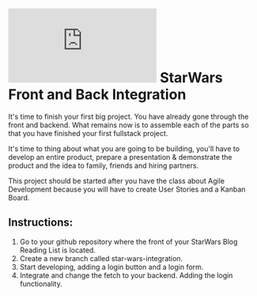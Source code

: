 # ![alt text](https://assets.breatheco.de/apis/img/images.php?blob&random&cat=icon&tags=breathecode,32) StarWars Front and Back Integration
It's time to finish your first big project. You have already gone through the front and backend. What remains now is to assemble each of the parts so that you have finished your first fullstack project.

It's time to thing about what you are going to be building, you'll have to develop an entire product, prepare a presentation & demonstrate the product and the idea to family, friends and hiring partners.

This project should be started after you have the class about Agile Development because you will have to create User Stories and a Kanban Board.

## Instructions:

1. Go to your github repository where the front of your StarWars Blog Reading List is located.
2. Create a new branch called star-wars-integration.
3. Start developing, adding a login button and a login form.
4. Integrate and change the fetch to your backend. Adding the login functionality.

